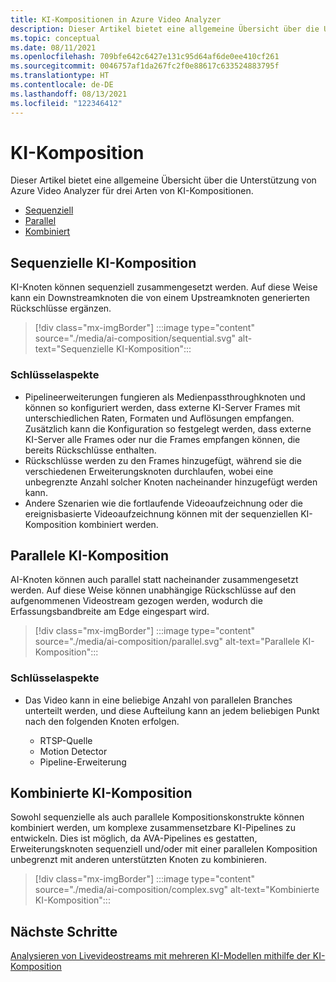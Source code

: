 ```yaml
---
title: KI-Kompositionen in Azure Video Analyzer
description: Dieser Artikel bietet eine allgemeine Übersicht über die Unterstützung von Azure Video Analyzer für drei Arten von KI-Kompositionen. Das Thema bietet auch Erläuterungen zu Szenarien für jede Art von KI-Komposition.
ms.topic: conceptual
ms.date: 08/11/2021
ms.openlocfilehash: 709bfe642c6427e131c95d64af6de0ee410cf261
ms.sourcegitcommit: 0046757af1da267fc2f0e88617c633524883795f
ms.translationtype: HT
ms.contentlocale: de-DE
ms.lasthandoff: 08/13/2021
ms.locfileid: "122346412"
---
```

# <a name="ai-composition"></a>KI-Komposition

Dieser Artikel bietet eine allgemeine Übersicht über die Unterstützung von Azure Video Analyzer für drei Arten von KI-Kompositionen. 

* [Sequenziell](#sequential-ai-composition)
* [Parallel](#parallel-ai-composition)
* [Kombiniert](#combined-ai-composition)

## <a name="sequential-ai-composition"></a>Sequenzielle KI-Komposition

KI-Knoten können sequenziell zusammengesetzt werden. Auf diese Weise kann ein Downstreamknoten die von einem Upstreamknoten generierten Rückschlüsse ergänzen.

> [!div class="mx-imgBorder"]
> :::image type="content" source="./media/ai-composition/sequential.svg" alt-text="Sequenzielle KI-Komposition":::
 
### <a name="key-aspects"></a>Schlüsselaspekte

* Pipelineerweiterungen fungieren als Medienpassthroughknoten und können so konfiguriert werden, dass externe KI-Server Frames mit unterschiedlichen Raten, Formaten und Auflösungen empfangen. Zusätzlich kann die Konfiguration so festgelegt werden, dass externe KI-Server alle Frames oder nur die Frames empfangen können, die bereits Rückschlüsse enthalten.
* Rückschlüsse werden zu den Frames hinzugefügt, während sie die verschiedenen Erweiterungsknoten durchlaufen, wobei eine unbegrenzte Anzahl solcher Knoten nacheinander hinzugefügt werden kann.
* Andere Szenarien wie die fortlaufende Videoaufzeichnung oder die ereignisbasierte Videoaufzeichnung können mit der sequenziellen KI-Komposition kombiniert werden.

    
## <a name="parallel-ai-composition"></a>Parallele KI-Komposition

AI-Knoten können auch parallel statt nacheinander zusammengesetzt werden. Auf diese Weise können unabhängige Rückschlüsse auf den aufgenommenen Videostream gezogen werden, wodurch die Erfassungsbandbreite am Edge eingespart wird.

> [!div class="mx-imgBorder"]
> :::image type="content" source="./media/ai-composition/parallel.svg" alt-text="Parallele KI-Komposition":::
 
### <a name="key-aspects"></a>Schlüsselaspekte

* Das Video kann in eine beliebige Anzahl von parallelen Branches unterteilt werden, und diese Aufteilung kann an jedem beliebigen Punkt nach den folgenden Knoten erfolgen.
    
    * RTSP-Quelle
    * Motion Detector
    * Pipeline-Erweiterung

## <a name="combined-ai-composition"></a>Kombinierte KI-Komposition

Sowohl sequenzielle als auch parallele Kompositionskonstrukte können kombiniert werden, um komplexe zusammensetzbare KI-Pipelines zu entwickeln. Dies ist möglich, da AVA-Pipelines es gestatten, Erweiterungsknoten sequenziell und/oder mit einer parallelen Komposition unbegrenzt mit anderen unterstützten Knoten zu kombinieren.

> [!div class="mx-imgBorder"]
> :::image type="content" source="./media/ai-composition/complex.svg" alt-text="Kombinierte KI-Komposition":::
 


## <a name="next-steps"></a>Nächste Schritte

[Analysieren von Livevideostreams mit mehreren KI-Modellen mithilfe der KI-Komposition](analyze-ai-composition.md)
